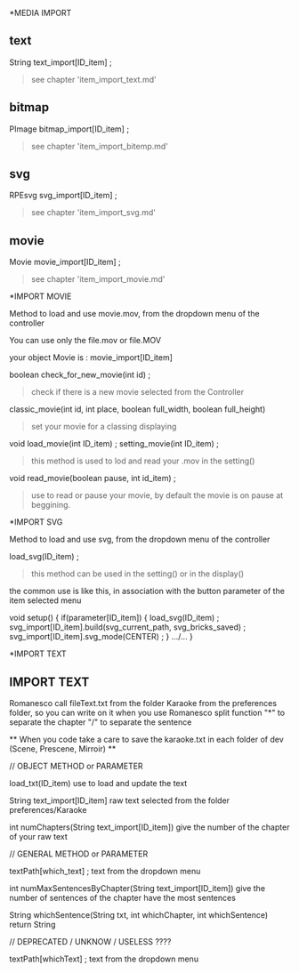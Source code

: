 *MEDIA IMPORT



text
--
String text_import[ID_item] ;
>see chapter 'item_import_text.md'

bitmap
--
PImage bitmap_import[ID_item] ;
>see chapter 'item_import_bitemp.md'

svg
--
RPEsvg svg_import[ID_item] ;
>see chapter 'item_import_svg.md'

movie
--
Movie movie_import[ID_item] ;
>see chapter 'item_import_movie.md'


*IMPORT MOVIE

Method to load and use movie.mov, from the dropdown menu of the controller

You can use only the file.mov or file.MOV

your object Movie is : movie_import[ID_item]

boolean check_for_new_movie(int id) ;
>check if there is a new movie selected from the Controller


classic_movie(int id, int place, boolean full_width, boolean full_height)
>set your movie for a classing displaying


void load_movie(int ID_item) ;
setting_movie(int ID_item) ;
> this method is used to lod and read your .mov in the setting() 


void read_movie(boolean pause, int id_item) ;
>use to read or pause your movie, by default the movie is on pause at beggining.


*IMPORT SVG


Method to load and use svg, from the dropdown menu of the controller

load_svg(ID_item) ;
> this method can be used in the setting() or in the display()

the common use is like this, in association with the button parameter of the item selected menu

void setup() {
	if(parameter[ID_item]) {
      load_svg(ID_item) ;
      svg_import[ID_item].build(svg_current_path, svg_bricks_saved) ;
      svg_import[ID_item].svg_mode(CENTER) ;
   }
   .../...
}




*IMPORT TEXT


IMPORT TEXT
--
Romanesco call fileText.txt from the folder Karaoke from the preferences folder,
so you can write on it when you use Romanesco split function
"*" to separate the chapter 
"/" to separate the sentence

** When you code take a care to save the karaoke.txt in each folder of dev (Scene, Prescene, Mirroir) **




// OBJECT METHOD or PARAMETER

load_txt(ID_item) use to load and update the text

String text_import[ID_item] raw text selected from the folder preferences/Karaoke

int numChapters(String text_import[ID_item]) give the number of the chapter of your raw text




// GENERAL METHOD or PARAMETER

textPath[which_text] ; text from the dropdown menu

int numMaxSentencesByChapter(String text_import[ID_item]) give the number of sentences of the chapter have the most sentences

String whichSentence(String txt, int whichChapter, int whichSentence) return String







// DEPRECATED / UNKNOW / USELESS ????

textPath[whichText] ; text from the dropdown menu